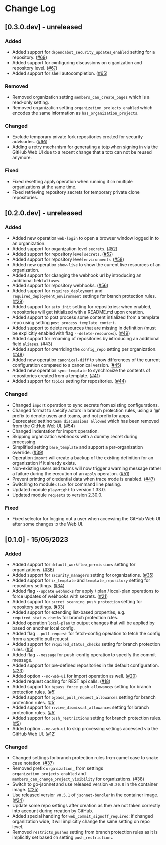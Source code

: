 # Change Log

## [0.3.0.dev] - unreleased

### Added

- Added support for `dependabot_security_updates_enabled` setting for a repository. ([#69](https://gitlab.eclipse.org/eclipsefdn/security/otterdog/-/issues/69))
- Added support for configuring discussions on organization and repository level. ([#67](https://gitlab.eclipse.org/eclipsefdn/security/otterdog/-/issues/67))
- Added support for shell autocompletion. ([#65](https://gitlab.eclipse.org/eclipsefdn/security/otterdog/-/issues/65))

### Removed

- Removed organization setting `members_can_create_pages` which is a read-only setting.
- Removed organization setting `organization_projects_enabled` which encodes the same information as `has_organization_projects`.

### Changed

- Exclude temporary private fork repositories created for security advisories. ([#66](https://gitlab.eclipse.org/eclipsefdn/security/otterdog/-/issues/66))
- Adding a retry mechanism for generating a totp when signing in via the GitHub Web UI due to a recent change that a totp can not be reused anymore.

### Fixed

- Fixed resetting apply operation when running it on multiple organizations at the same time.
- Fixed retrieving repository secrets for temporary private clone repositories.

## [0.2.0.dev] - unreleased

### Added

- Added new operation `web-login` to open a browser window logged in to an organization.
- Added support for organization level `secrets`. ([#52](https://gitlab.eclipse.org/eclipsefdn/security/otterdog/-/issues/52))
- Added support for repository level `secrets`. ([#52](https://gitlab.eclipse.org/eclipsefdn/security/otterdog/-/issues/52))
- Added support for repository level `environments`. ([#58](https://gitlab.eclipse.org/eclipsefdn/security/otterdog/-/issues/58))
- Added new operation `show-live` to show the current live resources of an organization.
- Added support for changing the webhook url by introducing an additional field `aliases`.
- Added support for repository webhooks. ([#56](https://gitlab.eclipse.org/eclipsefdn/security/otterdog/-/issues/56))
- Added support for `requires_deployment` and `required_deployment_environment` settings for branch protection rules. ([#29](https://gitlab.eclipse.org/eclipsefdn/security/otterdog/-/issues/29))
- Added support for `auto_init` setting for repositories: when enabled, repositories will get initialized with a README.md upon creation.
- Added support to post process some content initialized from a template repo using setting `post_process_template_content`.
- Added support to delete resources that are missing in definition (must be explicitly enabled with flag `--delete-resources`). ([#49](https://gitlab.eclipse.org/eclipsefdn/security/otterdog/-/issues/49))
- Added support for renaming of repositories by introducing an additional field `aliases`. ([#43](https://gitlab.eclipse.org/eclipsefdn/security/otterdog/-/issues/43))
- Added support for overriding the `config_repo` setting per organization. ([#48](https://gitlab.eclipse.org/eclipsefdn/security/otterdog/-/issues/48))
- Added new operation `canonical-diff` to show differences of the current configuration compared to a canonical version. ([#45](https://gitlab.eclipse.org/eclipsefdn/security/otterdog/-/issues/45))
- Added new operation `sync-template` to synchronize the contents of repositories created from a template. ([#41](https://gitlab.eclipse.org/eclipsefdn/security/otterdog/-/issues/41))
- Added support for `topics` setting for repositories. ([#44](https://gitlab.eclipse.org/eclipsefdn/security/otterdog/-/issues/44))

### Changed

- Changed `import` operation to sync secrets from existing configurations.
- Changed format to specify actors in branch protection rules, using a '@' prefix to denote users and teams, and not prefix for apps.
- Deprecated setting `team_discussions_allowed` which has been removed from the GitHub Web UI. ([#54](https://gitlab.eclipse.org/eclipsefdn/security/otterdog/-/issues/54))
- Changed indentation for import operation.
- Skipping organization webhooks with a dummy secret during processing.
- Simplified setting `base_template` and support a per-organization override. ([#39](https://gitlab.eclipse.org/eclipsefdn/security/otterdog/-/issues/39))
- Operation `import` will create a backup of the existing definition for an organization if it already exists.
- Non-existing users and teams will now trigger a warning message rather a failure during the execution of an `apply` operation. ([#51](https://gitlab.eclipse.org/eclipsefdn/security/otterdog/-/issues/51))
- Prevent printing of credential data when trace mode is enabled. ([#47](https://gitlab.eclipse.org/eclipsefdn/security/otterdog/-/issues/47))
- Switching to module `click` for command line parsing.
- Updated module `playwright` to version 1.33.0.
- Updated module `requests` to version 2.30.0.

### Fixed

- Fixed selector for logging out a user when accessing the GitHub Web UI after some changes to the Web UI.


## [0.1.0] - 15/05/2023

### Added

- Added support for `default_workflow_permissions` setting for organizations. ([#36](https://gitlab.eclipse.org/eclipsefdn/security/otterdog/-/issues/36))
- Added support for `security_managers` setting for organizations. ([#35](https://gitlab.eclipse.org/eclipsefdn/security/otterdog/-/issues/35))
- Added support for `is_template` and `template_repository` setting for repository settings. ([#34](https://gitlab.eclipse.org/eclipsefdn/security/otterdog/-/issues/34))
- Added flag `--update-webhooks` for apply / plan / local-plan operations to force updates of webhooks with secrets. ([#21](https://gitlab.eclipse.org/eclipsefdn/security/otterdog/-/issues/21))
- Added support for `secret_scanning_push_protection` setting for repository settings. ([#33](https://gitlab.eclipse.org/eclipsefdn/security/otterdog/-/issues/33))
- Added support for extending list-based properties, e.g. `required_status_checks` for branch protection rules.
- Added operation `local-plan` to output changes that will be applied by based on another local config.
- Added flag `--pull-request` for fetch-config operation to fetch the config from a specific pull request.
- Added support for `required_status_checks` setting for branch protection rules. ([#5](https://gitlab.eclipse.org/eclipsefdn/security/otterdog/-/issues/5))
- Added flag `--message` for push-config operation to specify the commit message.
- Added support for pre-defined repositories in the default configuration. ([#23](https://gitlab.eclipse.org/eclipsefdn/security/otterdog/-/issues/23))
- Added option `--no-web-ui` for import operation as well. ([#20](https://gitlab.eclipse.org/eclipsefdn/security/otterdog/-/issues/20))
- Added request caching for REST api calls. ([#18](https://gitlab.eclipse.org/eclipsefdn/security/otterdog/-/issues/18))
- Added support for `bypass_force_push_allowances` setting for branch protection rules. ([#5](https://gitlab.eclipse.org/eclipsefdn/security/otterdog/-/issues/5))
- Added support for `bypass_pull_request_allowances` setting for branch protection rules. ([#5](https://gitlab.eclipse.org/eclipsefdn/security/otterdog/-/issues/5))
- Added support for `review_dismissal_allowances` setting for branch protection rules. ([#5](https://gitlab.eclipse.org/eclipsefdn/security/otterdog/-/issues/5))
- Added support for `push_restrictions` setting for branch protection rules. ([#5](https://gitlab.eclipse.org/eclipsefdn/security/otterdog/-/issues/5))
- Added option `--no-web-ui` to skip processing settings accessed via the GitHub Web UI. ([#12](https://gitlab.eclipse.org/eclipsefdn/security/otterdog/-/issues/12))

### Changed

- Changed settings for branch protection rules from camel case to snake case notation. ([#37](https://gitlab.eclipse.org/eclipsefdn/security/otterdog/-/issues/37))
- Removed prefix `organization_` from settings `organization_projects_enabled` and `members_can_change_project_visibility` for organizations. ([#38](https://gitlab.eclipse.org/eclipsefdn/security/otterdog/-/issues/38))
- Switch to go-jsonnet and use released version `v0.20.0` in the container image. ([#25](https://gitlab.eclipse.org/eclipsefdn/security/otterdog/-/issues/25))
- Use released version `v0.5.1` of `jsonnet-bundler` in the container image. ([#24](https://gitlab.eclipse.org/eclipsefdn/security/otterdog/-/issues/24))
- Update some repo settings after creation as they are not taken correctly into account during creation by GitHub.
- Added special handling for `web_commit_signoff_required`: if changed organization wide, it will implicitly change the same setting on repo level.
- Removed `restricts_pushes` setting from branch protection rules as it is implicitly set based on setting `push_restrictions`.
